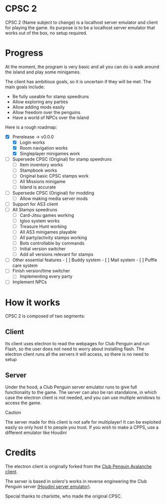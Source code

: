 # CPSC 2

CPSC 2 (Name subject to change) is a localhost server emulator and client for playing the game. Its purpose is to be a localhost server emulator that works out of the box, no setup required.

# Progress

At the moment, the program is very basic and all you can do is walk around the island and play some minigames.

The client has ambitious goals, so it is uncertain if they will be met. The main goals include:

* Be fully useable for stamp speedruns
* Allow exploring any parties
* Allow adding mods easily
* Allow freedom over the penguins
* Have a world of NPCs over the island

Here is a rough roadmap:

- [x] Prerelease -> v0.0.0
    - [x] Login works
    - [x] Room navigation works
    - [x] Singleplayer minigames work 
- [ ] Supersede CPSC (Original) for stamp speedruns
    - [ ] Item inventory works
    - [ ] Stampbook works
    - [ ] Original basic CPSC stamps work
    - [ ] All Missions minigame
    - [ ] Island is accurate
- [ ] Supersede CPSC (Original) for modding
    - [ ] Allow making media server mods
- [ ] Support for AS3 client
- [ ] All Stamps speedruns
    - [ ] Card-Jitsu games working
    - [ ] Igloo system works
    - [ ] Treasure Hunt working
    - [ ] All AS3 minigames playable
    - [ ] All party/activity stamps working
    - [ ] Bots controllable by commands
    - [ ] Initial version switcher
    - [ ] Add all versions relevant for stamps
- [ ] Other essential features
      - [ ] Buddy system
      - [ ] Mail system
      - [ ] Puffle care system
- [ ] Finish version/time switcher
    - [ ] Implementing every party
- [ ] Implement NPCs

# How it works

CPSC 2 is composed of two segments:

## Client

Its client uses electron to read the webpages for Club Penguin and run Flash, so the user does not need to worry about installing flash. The electron client runs all the servers it will access, so there is no need to setup

## Server

Under the hood, a Club Penguin server emulator runs to give full functionality to the game. The server can also be ran standalone, in which case the electron client is not needed, and you can use multiple windows to access the game.

> [!CAUTION]
> The server made for this client is not safe for multiplayer! It can be exploited easily so only host it to people you trust.
> If you wish to make a CPPS, use a different emulator like Houdini

# Credits

The electron client is originally forked from the [Club Penguin Avalanche client](https://github.com/Club-Penguin-Avalanche/CPA-Client).

The server is based in solero's works in reverse engineering the Club Penguin server [(Houdini server emulator)](https://github.com/solero/houdini).

Special thanks to charlotte, who made the original CPSC.
